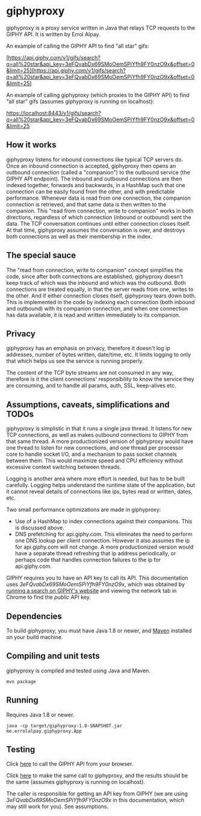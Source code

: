 # giphyproxy

giphyproxy is a proxy service written in Java that relays TCP requests to the GIPHY API. It is written by Errol Alpay.

An example of calling the GIPHY API to find "all star" gifs:

[https://api.giphy.com/v1/gifs/search?q=all%20star&api_key=3eFQvabDx69SMoOemSPiYfh9FY0nzO9x&offset=0&limit=25](https://api.giphy.com/v1/gifs/search?q=all%20star&api_key=3eFQvabDx69SMoOemSPiYfh9FY0nzO9x&offset=0&limit=25)

An example of calling giphyproxy (which proxies to the GIPHY API) to find "all star" gifs (assumes giphyproxy is running on localhost):

[https://localhost:8443/v1/gifs/search?q=all%20star&api_key=3eFQvabDx69SMoOemSPiYfh9FY0nzO9x&offset=0&limit=25](https://localhost:8443/v1/gifs/search?q=all%20star&api_key=3eFQvabDx69SMoOemSPiYfh9FY0nzO9x&offset=0&limit=25)

## How it works
giphyproxy listens for inbound connections like typical TCP servers do. Once an inbound connection is accepted, giphyproxy then opens an outbound connection (called a "companion") to the outbound service (the GIPHY API endpoint). The inbound and outbound connections are then indexed together, forwards and backwards, in a HashMap such that one connection can be easily found from the other, and with predictable performance. Whenever data is read from one connection, the companion connection is retrieved, and that same data is then written to the companion. This "read from connection, write to companion" works in both directions, regardless of which connection (inbound or outbound) sent the data. The TCP conversation continues until either connection closes itself. At that time, giphyproxy assumes the conversation is over, and destroys both connections as well as their membership in the index.

## The special sauce
The "read from connection, write to companion" concept simplifies the code, since after both connections are established, giphyproxy doesn't keep track of which was the inbound and which was the outbound. Both connections are treated equally, in that the server reads from one, writes to the other. And if either connection closes itself, giphyproxy tears down both. This is implemented in the code by indexing each connection (both inbound and outbound) with its companion connection, and when one connection has data available, it is read and written immediately to its companion.

## Privacy
giphyproxy has an emphasis on privacy, therefore it doesn't log ip addresses, number of bytes written, date/time, etc. It limits logging to only that which helps us see the service is running properly.

The content of the TCP byte streams are not consumed in any way, therefore is it the client connections' responsibility to know the service they are consuming, and to handle all params, auth, SSL, keep-alives etc.

## Assumptions, caveats, simplifications and TODOs
giphyproxy is simplistic in that it runs a single java thread. It listens for new TCP connections, as well as makes outbound connections to GIPHY from that same thread. A more productionized version of giphyproxy would have one thread to listen for new connections, and one thread per processor core to handle socket I/O, and a mechanism to pass socket channels between them. This would maximize speed and CPU efficiency without excessive context switching between threads.

Logging is another area where more effort is needed, but has to be built carefully. Logging helps understand the runtime state of the application, but it cannot reveal details of connections like ips, bytes read or written, dates, etc.

Two small performance optimizations are made in giphyproxy:
* Use of a HashMap to index connections against their companions. This is discussed above.
* DNS prefetching for api.giphy.com. This eliminates the need to perform one DNS lookup per client connection. However it also assumes the ip for api.giphy.com will not change. A more productionized version would have a separate thread refreshing that ip address periodically, or perhaps code that handles connection failures to the ip for api.giphy.com.

GIPHY requires you to have an API key to call its API. This documentation uses _3eFQvabDx69SMoOemSPiYfh9FY0nzO9x_, which was obtained by [running a search on GIPHY's website](https://giphy.com/search/all-star) and viewing the network tab in Chrome to find the _public_ API key. 

## Dependencies
To build giphyproxy, you must have Java 1.8 or newer, and [Maven](https://maven.apache.org/) installed on your build machine.

## Compiling and unit tests
giphyproxy is compiled and tested using Java and Maven.
```
mvn package
```

## Running
Requires Java 1.8 or newer.
```
java -cp target/giphyproxy-1.0-SNAPSHOT.jar me.errolalpay.giphyproxy.App
```

## Testing
Click [here](https://api.giphy.com/v1/gifs/search?q=all%20star&api_key=3eFQvabDx69SMoOemSPiYfh9FY0nzO9x&offset=0&limit=25) to call the GIPHY API from your browser.

Click [here](https://localhost:8443/v1/gifs/search?q=all%20star&api_key=3eFQvabDx69SMoOemSPiYfh9FY0nzO9x&offset=0&limit=25) to make the same call to giphyproxy, and the results should be the same (assumes giphyproxy is running on localhost).

The caller is responsible for getting an API key from GIPHY (we are using _3eFQvabDx69SMoOemSPiYfh9FY0nzO9x_ in this documentation, which may still work for you). See assumptions.
